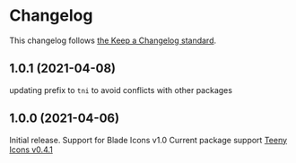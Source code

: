 # Changelog

This changelog follows [the Keep a Changelog standard](https://keepachangelog.com).

## 1.0.1 (2021-04-08)
updating prefix to `tni` to avoid conflicts with other packages

## 1.0.0 (2021-04-06)

Initial release.
Support for Blade Icons v1.0
Current package support [Teeny Icons v0.4.1](https://github.com/teenyicons/teenyicons/releases/tag/v0.4.1)
